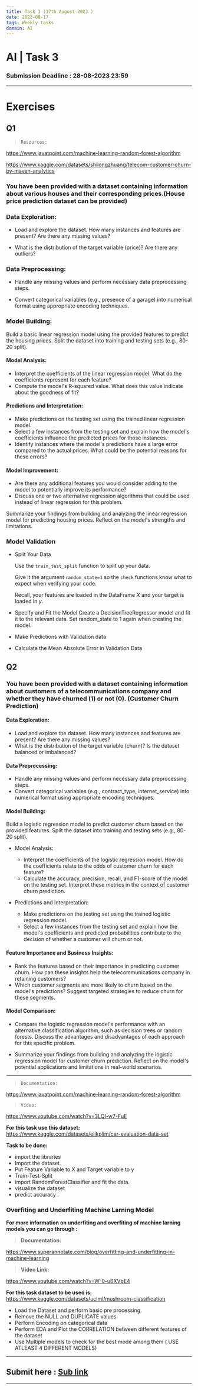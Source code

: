 ```yaml
---
title: Task 3 (17th August 2023 )
date: 2023-08-17 
tags: Weekly tasks
domain: AI
---
```


# AI | Task 3
### Submission Deadline : 28-08-2023 23:59
<hr>


# Exercises


## Q1

>     Resources: 
https://www.javatpoint.com/machine-learning-random-forest-algorithm

https://www.kaggle.com/datasets/shilongzhuang/telecom-customer-churn-by-maven-analytics

### You have been provided with a dataset containing information about various houses and their corresponding prices.(House price prediction dataset can be provided)

### Data Exploration:

- Load and explore the dataset. How many instances and features are present? Are there any missing values?

- What is the distribution of the target variable (price)? Are there any outliers?

### Data Preprocessing:

 - Handle any missing values and perform necessary data preprocessing steps.

- Convert categorical variables (e.g., presence of a garage) into numerical format using appropriate encoding techniques.

### Model Building:
Build a basic linear regression model using the provided features to predict the housing prices. Split the dataset into training and testing sets (e.g., 80-20 split).
#### Model Analysis:
- Interpret the coefficients of the linear regression model. What do the coefficients represent for each feature?
- Compute the model's R-squared value. What does this value indicate about the goodness of fit?

#### Predictions and Interpretation:
- Make predictions on the testing set using the trained linear regression model.
- Select a few instances from the testing set and explain how the model's coefficients influence the predicted prices for those instances.
- Identify instances where the model's predictions have a large error compared to the actual prices. What could be the potential reasons for these errors?

#### Model Improvement:
- Are there any additional features you would consider adding to the model to potentially improve its performance?
- Discuss one or two alternative regression algorithms that could be used instead of linear regression for this problem.

Summarize your findings from building and analyzing the linear regression model for predicting housing prices. Reflect on the model's strengths and limitations.

### Model Validation

- Split Your Data

     Use the `train_test_split` function to split up your data.

     Give it the argument `random_state=1` so the `check` functions know what to expect when verifying your code.

     Recall, your features are loaded in the DataFrame *X* and your target is loaded in *y*.

- Specify and Fit the Model
Create a DecisionTreeRegressor model and fit it to the relevant data. Set random_state to 1 again when creating the model.
- Make Predictions with Validation data
- Calculate the Mean Absolute Error in Validation Data




## Q2
### You have been provided with a dataset containing information about customers of a telecommunications company and whether they have churned (1) or not (0). (Customer Churn Prediction)

#### Data Exploration:
- Load and explore the dataset. How many instances and features are present? Are there any missing values?
- What is the distribution of the target variable (churn)? Is the dataset balanced or imbalanced?

#### Data Preprocessing:
- Handle any missing values and perform necessary data preprocessing steps.
- Convert categorical variables (e.g., contract_type, internet_service) into numerical format using appropriate encoding techniques.

#### Model Building:
Build a logistic regression model to predict customer churn based on the provided features. Split the dataset into training and testing sets (e.g., 80-20 split).

- Model Analysis:
  -  Interpret the coefficients of the logistic regression model. How do the coefficients relate to the odds of customer churn for each feature?
  -  Calculate the accuracy, precision, recall, and F1-score of the model on the testing set. Interpret these metrics in the context of customer churn prediction.

- Predictions and Interpretation:
   - Make predictions on the testing set using the trained logistic regression model.
   - Select a few instances from the testing set and explain how the model's coefficients and predicted probabilities contribute to the decision of whether a customer will churn or not.

#### Feature Importance and Business Insights:
-  Rank the features based on their importance in predicting customer churn. How can these insights help the telecommunications company in retaining customers?
-  Which customer segments are more likely to churn based on the model's predictions? Suggest targeted strategies to reduce churn for these segments.

#### Model Comparison:
- Compare the logistic regression model's performance with an alternative classification algorithm, such as decision trees or random forests. Discuss the advantages and disadvantages of each approach for this specific problem.

- Summarize your findings from building and analyzing the logistic regression model for customer churn prediction. Reflect on the model's potential applications and limitations in real-world scenarios.

---------------------------------------------------------------------------------------------

>     Documentation: 
https://www.javatpoint.com/machine-learning-random-forest-algorithm
    
>     Video:  
https://www.youtube.com/watch?v=3LQI-w7-FuE

**For this task use this dataset:**
https://www.kaggle.com/datasets/elikplim/car-evaluation-data-set

**Task to be done:**
- import the libraries
- Import the dataset.
- Put Feature Variable to X and Target variable to y
- Train-Test-Split
- import RandomForestClassifier and fit the data.
- visualize the dataset
- predict accuracy .
### **Overfiting and Underfiting Machine Larning Model**
**For more information on underfiting and overfiting of machine larning models you can go through :**
> **Documentation:**

https://www.superannotate.com/blog/overfitting-and-underfitting-in-machine-learning

> **Video Link:**

https://www.youtube.com/watch?v=W-0-u6XVbE4

**For this task dataset to be used is:**
https://www.kaggle.com/datasets/uciml/mushroom-classification
-  Load the Dataset and perform basic pre processing.
- Remove the NULL and DUPLICATE values
- Perform Encoding on categorical data
- Perform EDA and Plot the CORRELATION between different features of the dataset
- Use Multiple models to check for the best mode among them ( USE ATLEAST 4 DIFFERENT MODELS)


<hr>

## Submit here : [Sub link](https://forms.office.com/Pages/ResponsePage.aspx?id=SCk8t0tCm0CGtiJQQjuHDTJ1JPaqsIhFkvZW9xekTfpUODFTUVVRSDFNNUxLRkpNODVVODYyVlM4VS4u)

<hr>

